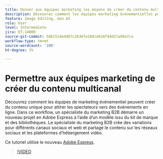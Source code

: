 ```yaml
---
title: Donner aux équipes marketing les moyens de créer du contenu multicanal
description: Découvrez comment les équipes marketing événementielles peuvent créer du contenu unique pour attirer les spectateurs vers des événements en ligne
feature: Image Editing, Gen AI
role: User
level: Intermediate
jira: KT-14000
source-git-commit: 58b151de4487c2636fe28dce610f84d27a99a7ca
workflow-type: tm+mt
source-wordcount: '100'
ht-degree: 3%

---
```


# Permettre aux équipes marketing de créer du contenu multicanal

Découvrez comment les équipes de marketing événementiel peuvent créer du contenu unique pour attirer les spectateurs vers des événements en ligne. Dans ce workflow, un spécialiste du marketing B2B démarre un nouveau projet en Adobe Express à l’aide d’un modèle issu du kit de marque et des bibliothèques. Le spécialiste du marketing B2B crée des variations pour différents canaux sociaux et web et partage le contenu sur les réseaux sociaux et les plateformes d’hébergement vidéo.

Ce tutoriel utilise le nouveau [Adobe Express](https://www.adobe.com/express/).

>[!VIDEO](https://video.tv.adobe.com/v/3424446?quality=12&learn=on&hidetitle=true)
